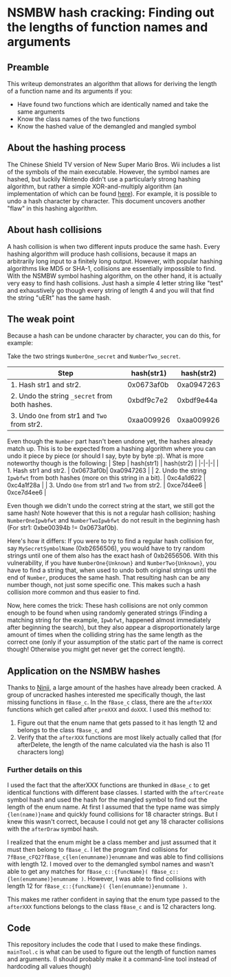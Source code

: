 # NSMBW hash cracking: Finding out the lengths of function names and arguments

## Preamble
This writeup demonstrates an algorithm that allows for deriving the length of a function name and its arguments if you:
- Have found two functions which are identically named and take the same arguments
- Know the class names of the two functions
- Know the hashed value of the demangled and mangled symbol

## About the hashing process
The Chinese Shield TV version of New Super Mario Bros. Wii includes a list of the symbols of the main executable. However, the symbol names are hashed, but luckily Nintendo didn't use a particularly strong hashing algorithm, but rather a simple XOR-and-multiply algorithm (an implementation of which can be found [here](https://github.com/simontime/iQiPack/blob/master/crypto.cpp#L5)). For example, it is possible to undo a hash character by character. This document uncovers another "flaw" in this hashing algorithm.

## About hash collisions
A hash collision is when two different inputs produce the same hash. Every hashing algorithm will produce hash collisions, because it maps an arbitrarily long input to a finitely long output. However, with popular hashing algorithms like MD5 or SHA-1, collisions are essentially impossible to find. With the NSMBW symbol hashing algorithm, on the other hand, it is actually very easy to find hash collisions. Just hash a simple 4 letter string like "test" and exhaustively go though every string of length 4 and you will that find the string "uERt" has the same hash.

## The weak point
Because a hash can be undone character by character, you can do this, for example:

Take the two strings `NumberOne_secret` and `NumberTwo_secret`.

| Step | hash(str1) | hash(str2) |
|-|-|-|
| 1. Hash str1 and str2. | 0x0673af0b| 0xa0947263 |
| 2. Undo the string `_secret` from both hashes. | 0xbdf9c7e2 | 0xbdf9e44a |
| 3. Undo `One` from str1 and `Two` from str2. | 0xaa009926 | 0xaa009926 |

Even though the `Number` part hasn't been undone yet, the hashes already match up. This is to be expected from a hashing algorithm where you can undo it piece by piece (or should I say, byte by byte :p). What is more noteworthy though is the following:
| Step | hash(str1) | hash(str2) |
|-|-|-|
| 1. Hash str1 and str2. | 0x0673af0b| 0xa0947263 |
| 2. Undo the string `Ipwbfwt` from both hashes (more on this string in a bit). | 0xc4a1d622 | 0xc4a1f28a |
| 3. Undo `One` from str1 and `Two` from str2. | 0xce7d4ee6 | 0xce7d4ee6 |

Even though we didn't undo the correct string at the start, we still got the same hash! Note however that this is not a regular hash collision; hashing `NumberOneIpwbfwt` and `NumberTwoIpwbfwt` do not result in the beginning hash (For str1: 0xbe00394b != 0x0673af0b).

Here's how it differs: If you were to try to find a regular hash collision for, say `MySecretSymbolName` (0xb2656506), you would have to try random strings until one of them also has the exact hash of 0xb2656506. With this vulnerability, if you have `NumberOne{Unknown}` and `NumberTwo{Unknown}`, you have to find a string that, when used to undo both original strings until the end of `Number`, produces the same hash. That resulting hash can be any number though, not just some specific one. This makes such a hash collision more common and thus easier to find.

Now, here comes the trick: These hash collisions are not only common enough to be found when using randomly generated strings (Finding a matching string for the example, `Ipwbfwt`, happened almost immediately after beginning the search), but they also appear a disproportionately large amount of times when the colliding string has the same length as the correct one (only if your assumption of the static part of the name is correct though! Otherwise you might get never get the correct length).

## Application on the NSMBW hashes
Thanks to [Ninji](https://twitter.com/_Ninji), a large amount of the hashes have already been cracked. A group of uncracked hashes interested me specifically though, the last missing functions in `fBase_c`. In the `fBase_c` class, there are the `afterXXX` functions which get called after `preXXX` and `doXXX`. I used this method to:
1. Figure out that the enum name that gets passed to it has length 12 and belongs to the class `fBase_c`, and
2. Verify that the `afterXXX` functions are most likely actually called that (for afterDelete, the length of the name calculated via the hash is also 11 characters long)

### Further details on this
I used the fact that the afterXXX functions are thunked in `dBase_c` to get identical functions with different base classes. I started with the `afterCreate` symbol hash and used the hash for the mangled symbol to find out the length of the enum name. At first I assumed that the type name was simply `{len(name)}name` and quickly found collisions for 18 character strings. But I knew this wasn't correct, because I could not get any 18 character collisions with the `afterDraw` symbol hash.

I realized that the enum might be a class member and just assumed that it must then belong to `fBase_c`. I let the program find collisions for `7fBase_cFQ27fBase_c{len(enumname)}enumname` and was able to find collisions with length 12. I moved over to the demangled symbol names and wasn't able to get any matches for `fBase_c::{funcName}( fBase_c::{len(enumname)}enumname )`. However, I was able to find collisions with length 12 for `fBase_c::{funcName}( {len(enumname)}enumname )`.

This makes me rather confident in saying that the enum type passed to the `afterXXX` functions belongs to the class `fBase_c` and is 12 characters long.

## Code
This repository includes the code that I used to make these findings. `mainTool.c` is what can be used to figure out the length of function names and arguments. (I should probably make it a command-line tool instead of hardcoding all values though)